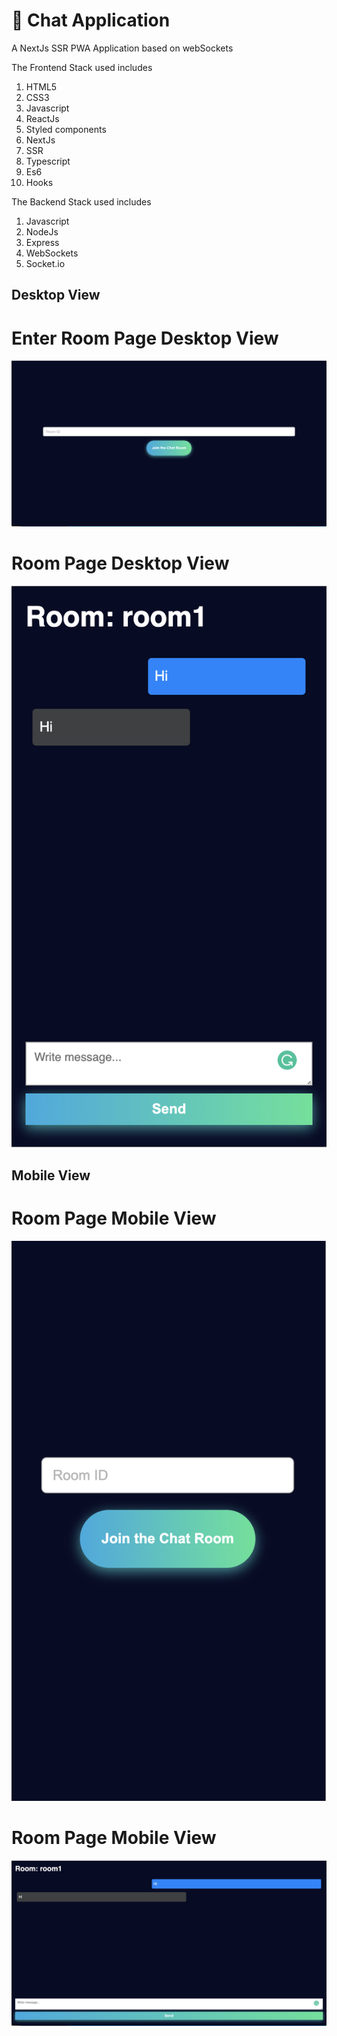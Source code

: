 # 🎉 Chat Application
A NextJs SSR PWA Application based on webSockets

The Frontend Stack used includes

1. HTML5
2. CSS3
3. Javascript
4. ReactJs
5. Styled components
6. NextJs
7. SSR
8. Typescript
9. Es6
10. Hooks

The Backend Stack used includes

1. Javascript
2. NodeJs
3. Express
3. WebSockets
4. Socket.io

## Desktop View

# Enter Room Page Desktop View
![ScreenShot](/screenshots/EnterRoomDesktop.png?raw=true "Optional Title")

# Room Page Desktop View
![ScreenShot](/screenshots/RoomMobile.png?raw=true "Optional Title")

## Mobile View

# Room Page Mobile View
![Alt text](/screenshots/EnterRoomMobile.png?raw=true "Optional Title")

# Room Page Mobile View
![Alt text](/screenshots/RoomDesktop.png?raw=true "Optional Title")



 
